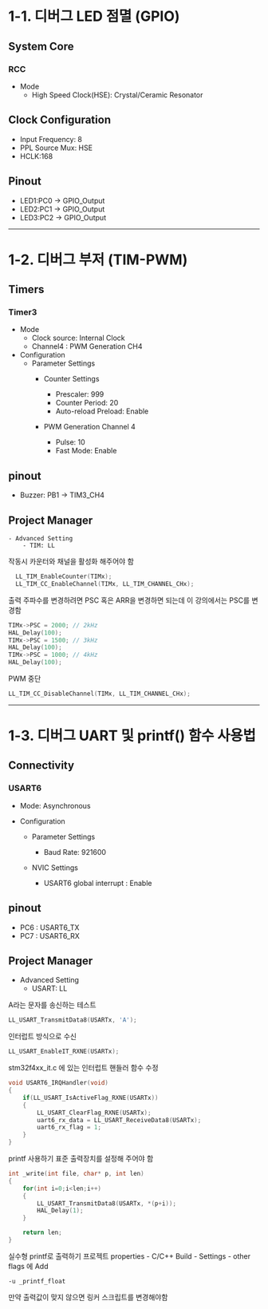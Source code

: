 # 1-1. 디버그 LED 점멸 (GPIO)

## System Core
### RCC
- Mode
    - High Speed Clock(HSE): Crystal/Ceramic Resonator

## Clock Configuration
- Input Frequency: 8
- PPL Source Mux: HSE
- HCLK:168

## Pinout
- LED1:PC0 -> GPIO_Output
- LED2:PC1 -> GPIO_Output
- LED3:PC2 -> GPIO_Output

--------------------------------------

# 1-2. 디버그 부저 (TIM-PWM)

## Timers
### Timer3
- Mode
    - Clock source: Internal Clock
    - Channel4 : PWM Generation CH4
- Configuration
    - Parameter Settings
        - Counter Settings
            - Prescaler: 999
            - Counter Period: 20
            - Auto-reload Preload: Enable

        - PWM  Generation Channel 4

            - Pulse: 10
            - Fast Mode: Enable

## pinout
- Buzzer: PB1 -> TIM3_CH4

## Project Manager
    - Advanced Setting
        - TIM: LL

작동시 카운터와 채널을 활성화 해주어야 함
```C
  LL_TIM_EnableCounter(TIMx);
  LL_TIM_CC_EnableChannel(TIMx, LL_TIM_CHANNEL_CHx);
```

출력 주파수를 변경하려면 PSC 혹은 ARR을 변경하면 되는데 이 강의에서는 PSC를 변경함
```C
TIMx->PSC = 2000; // 2kHz
HAL_Delay(100);
TIMx->PSC = 1500; // 3kHz
HAL_Delay(100);
TIMx->PSC = 1000; // 4kHz
HAL_Delay(100);
```

PWM 중단
```C
LL_TIM_CC_DisableChannel(TIMx, LL_TIM_CHANNEL_CHx);
```

----------------------------------

# 1-3. 디버그 UART 및 printf() 함수 사용법

## Connectivity
### USART6
- Mode: Asynchronous

- Configuration
    - Parameter Settings
        - Baud Rate: 921600

    - NVIC Settings
        - USART6 global interrupt : Enable

## pinout
- PC6 : USART6_TX
- PC7 : USART6_RX

## Project Manager
- Advanced Setting
    - USART: LL

A라는 문자를 송신하는 테스트
```C
LL_USART_TransmitData8(USARTx, 'A');
```

인터럽트 방식으로 수신
```C
LL_USART_EnableIT_RXNE(USARTx);
```

stm32f4xx_it.c 에 있는 인터럽트 핸들러 함수 수정
```C 
void USART6_IRQHandler(void)
{
	if(LL_USART_IsActiveFlag_RXNE(USARTx))
	{
		LL_USART_ClearFlag_RXNE(USARTx);
		uart6_rx_data = LL_USART_ReceiveData8(USARTx);
		uart6_rx_flag = 1;
	}
}
```

printf 사용하기
표준 출력장치를 설정해 주어야 함
```C 
int _write(int file, char* p, int len)
{
    for(int i=0;i<len;i++)
    {
        LL_USART_TransmitData8(USARTx, *(p+i));
        HAL_Delay(1);
    }

    return len;
}
```

실수형 printf로 출력하기
프로젝트 properties - C/C++ Build - Settings - other flags 에 Add
```text
-u _printf_float
```

만약 출력값이 맞지 않으면 링커 스크립트를 변경해야함